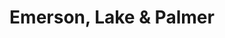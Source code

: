 ---
title: "Emerson, Lake & Palmer"
summary: "Emerson, Lake & Palmer, also commonly referred to as ELP or EL&P, were a popular English progressive rock group formed by members of , and . The band are notable for their classical and jazz influenced compositions, virtuoso musicianship and over-the-top live performances. Formed: 1970. Disbanded: 1979. Reformed: 1991. Disbanded 1998. Reformed 2010."
image: "emerson-lake-palmer.jpg"
---